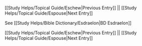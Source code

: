 [[Study Helps/Topical Guide/Eschew|Previous Entry]]  ||  [[Study Helps/Topical Guide/Espouse|Next Entry]]

 See [[Study Helps/Bible Dictionary/Esdraelon|BD Esdraelon]]

[[Study Helps/Topical Guide/Eschew|Previous Entry]]  ||  [[Study Helps/Topical Guide/Espouse|Next Entry]]